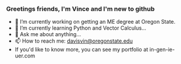 ### Greetings friends, I'm Vince and I'm new to github
- 🔭 I’m currently working on getting an ME degree at Oregon State.
- 🌱 I’m currently learning Python and Vector Calculus...
- 💬 Ask me about anything...
- 📫 How to reach me: davisvin@oregonstate.edu
- If you'd like to know more, you can see my portfolio at in-gen-ie-uer.com
